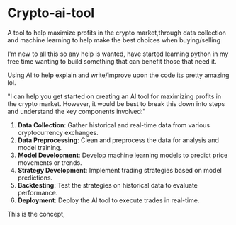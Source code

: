 # Crypto-ai-tool
A tool to help maximize profits in the crypto market,through data collection and machine learning to help make the best choices when buying/selling 

I'm new to all this so any help is wanted, have started learning python in my free time wanting to build something that can benefit those that need it. 

Using AI to help explain and write/improve upon the code its pretty amazing lol.

"I can help you get started on creating an AI tool for maximizing profits in the crypto market. However, it would be best to break this down into steps and understand the key components involved:"

1. **Data Collection**: Gather historical and real-time data from various cryptocurrency exchanges.
2. **Data Preprocessing**: Clean and preprocess the data for analysis and model training.
3. **Model Development**: Develop machine learning models to predict price movements or trends.
4. **Strategy Development**: Implement trading strategies based on model predictions.
5. **Backtesting**: Test the strategies on historical data to evaluate performance.
6. **Deployment**: Deploy the AI tool to execute trades in real-time.

This is the concept, 